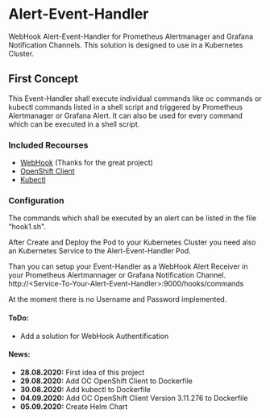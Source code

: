 # Alert-Event-Handler
WebHook Alert-Event-Handler for Prometheus Alertmanager and Grafana Notification Channels. This solution is designed to use in a Kubernetes Cluster.

## First Concept 
This Event-Handler shall execute individual commands like oc commands or kubectl commands listed in a shell script and triggered by Prometheus Alertmanager or Grafana Alert. It can also be used for every command which can be executed in a shell script.

### Included Recourses 
* [WebHook](https://github.com/adnanh/webhook) (Thanks for the great project)
* [OpenShift Client](https://docs.openshift.com/container-platform/4.5/cli_reference/openshift_cli/getting-started-cli.html)
* [Kubectl](https://kubernetes.io/de/docs/tasks/tools/install-kubectl/)

### Configuration
The commands which shall be executed by an alert can be listed in the file "hook1.sh".

After Create and Deploy the Pod to your Kubernetes Cluster you need also an Kubernetes Service to the Alert-Event-Handler Pod. 

Than you can setup your Event-Handler as a WebHook Alert Receiver in your Prometheus Alertmannager or Grafana Notification Channel.  
http://\<Service-To-Your-Alert-Event-Handler>:9000/hooks/commands 

At the moment there is no Username and Password implemented.
 
#### ToDo:
* Add a solution for WebHook Authentification
 
#### News:
* **28.08.2020:** First idea of this project
* **29.08.2020:** Add OC OpenShift Client to Dockerfile
* **30.08.2020:** Add kubectl to Dockerfile
* **04.09.2020:** Add OC OpenShift Client Version 3.11.276 to Dockerfile
* **05.09.2020:** Create Helm Chart  